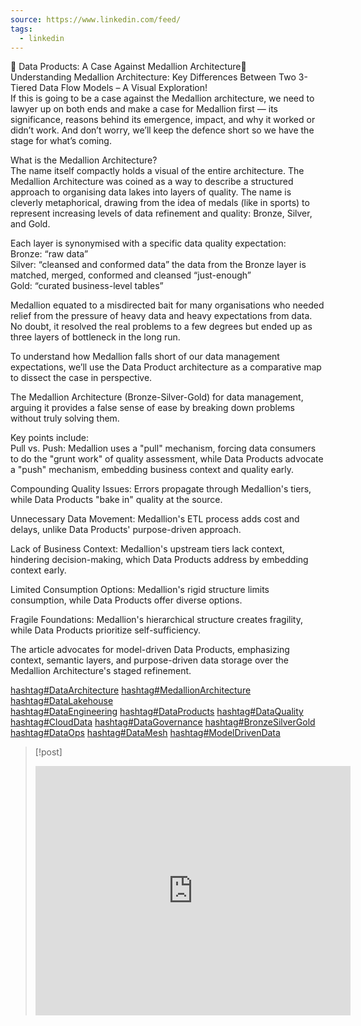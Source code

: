 ```yaml
---
source: https://www.linkedin.com/feed/
tags:
  - linkedin
---
```

🚀 Data Products: A Case Against Medallion Architecture🚀  
Understanding Medallion Architecture: Key Differences Between Two 3-Tiered Data Flow Models – A Visual Exploration!  
If this is going to be a case against the Medallion architecture, we need to lawyer up on both ends and make a case for Medallion first — its significance, reasons behind its emergence, impact, and why it worked or didn’t work. And don’t worry, we’ll keep the defence short so we have the stage for what’s coming.  
  
What is the Medallion Architecture?  
The name itself compactly holds a visual of the entire architecture. The  
Medallion Architecture was coined as a way to describe a structured approach to organising data lakes into layers of quality. The name is cleverly metaphorical, drawing from the idea of medals (like in sports) to represent increasing levels of data refinement and quality: Bronze, Silver, and Gold.  
  
Each layer is synonymised with a specific data quality expectation:  
Bronze: “raw data”  
Silver: “cleansed and conformed data” the data from the Bronze layer is matched, merged, conformed and cleansed “just-enough”  
Gold: “curated business-level tables”  
  
Medallion equated to a misdirected bait for many organisations who needed relief from the pressure of heavy data and heavy expectations from data. No doubt, it resolved the real problems to a few degrees but ended up as three layers of bottleneck in the long run.  
  
To understand how Medallion falls short of our data management expectations, we’ll use the Data Product architecture as a comparative map to dissect the case in perspective.  
  
The Medallion Architecture (Bronze-Silver-Gold) for data management, arguing it provides a false sense of ease by breaking down problems without truly solving them.  
  
Key points include:  
Pull vs. Push: Medallion uses a "pull" mechanism, forcing data consumers to do the "grunt work" of quality assessment, while Data Products advocate a "push" mechanism, embedding business context and quality early.  
  
Compounding Quality Issues: Errors propagate through Medallion's tiers, while Data Products "bake in" quality at the source.  
  
Unnecessary Data Movement: Medallion's ETL process adds cost and delays, unlike Data Products' purpose-driven approach.  
  
Lack of Business Context: Medallion's upstream tiers lack context, hindering decision-making, which Data Products address by embedding context early.  
  
Limited Consumption Options: Medallion's rigid structure limits consumption, while Data Products offer diverse options.  
  
Fragile Foundations: Medallion's hierarchical structure creates fragility, while Data Products prioritize self-sufficiency.  
  
The article advocates for model-driven Data Products, emphasizing context, semantic layers, and purpose-driven data storage over the Medallion Architecture's staged refinement.  
  
[hashtag#DataArchitecture](https://www.linkedin.com/feed/hashtag/?keywords=dataarchitecture&highlightedUpdateUrns=urn%3Ali%3Aactivity%3A7307006208421371904) [hashtag#MedallionArchitecture](https://www.linkedin.com/feed/hashtag/?keywords=medallionarchitecture&highlightedUpdateUrns=urn%3Ali%3Aactivity%3A7307006208421371904) [hashtag#DataLakehouse](https://www.linkedin.com/feed/hashtag/?keywords=datalakehouse&highlightedUpdateUrns=urn%3Ali%3Aactivity%3A7307006208421371904)  
[hashtag#DataEngineering](https://www.linkedin.com/feed/hashtag/?keywords=dataengineering&highlightedUpdateUrns=urn%3Ali%3Aactivity%3A7307006208421371904) [hashtag#DataProducts](https://www.linkedin.com/feed/hashtag/?keywords=dataproducts&highlightedUpdateUrns=urn%3Ali%3Aactivity%3A7307006208421371904) [hashtag#DataQuality](https://www.linkedin.com/feed/hashtag/?keywords=dataquality&highlightedUpdateUrns=urn%3Ali%3Aactivity%3A7307006208421371904)  
[hashtag#CloudData](https://www.linkedin.com/feed/hashtag/?keywords=clouddata&highlightedUpdateUrns=urn%3Ali%3Aactivity%3A7307006208421371904) [hashtag#DataGovernance](https://www.linkedin.com/feed/hashtag/?keywords=datagovernance&highlightedUpdateUrns=urn%3Ali%3Aactivity%3A7307006208421371904) [hashtag#BronzeSilverGold](https://www.linkedin.com/feed/hashtag/?keywords=bronzesilvergold&highlightedUpdateUrns=urn%3Ali%3Aactivity%3A7307006208421371904)  
[hashtag#DataOps](https://www.linkedin.com/feed/hashtag/?keywords=dataops&highlightedUpdateUrns=urn%3Ali%3Aactivity%3A7307006208421371904) [hashtag#DataMesh](https://www.linkedin.com/feed/hashtag/?keywords=datamesh&highlightedUpdateUrns=urn%3Ali%3Aactivity%3A7307006208421371904) [hashtag#ModelDrivenData](https://www.linkedin.com/feed/hashtag/?keywords=modeldrivendata&highlightedUpdateUrns=urn%3Ali%3Aactivity%3A7307006208421371904)
> [!post] 
> <iframe src="https://www.linkedin.com/embed/feed/update/urn:li:share:7307006207129489408?collapsed=1" height="399" width="504" frameborder="0" allowfullscreen="" title="Embedded post"></iframe>
